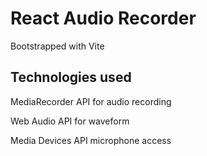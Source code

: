 # React Audio Recorder

Bootstrapped with Vite

## Technologies used

MediaRecorder API for audio recording

Web Audio API for waveform

Media Devices API microphone access 
